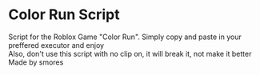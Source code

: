 # Color Run Script
Script for the Roblox Game "Color Run". Simply copy and paste in your preffered executor and enjoy <br>
Also, don't use this script with no clip on, it will break it, not make it better <br>
Made by smores
